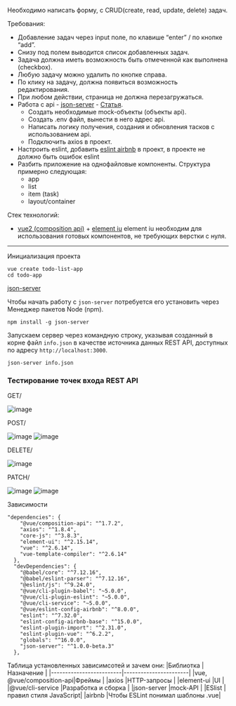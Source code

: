 Необходимо написать форму, с CRUD(create, read, update, delete) задач.

Требования:

 - Добавление задач через input поле, по клавише “enter” / по кнопке “add”.
 - Снизу под полем выводится список добавленных задач.
 - Задача должна иметь возможность быть отмеченной как выполнена (checkbox).
 - Любую задачу можно удалить по кнопке справа.
 - По клику на задачу, должна появиться возможность редактирования.
 - При любом действии, страница не должна перезагружаться.
 - Работа с api  - [json-server](https://github.com/typicode/json-server) - [Статья](https://code.tutsplus.com/ru/tutorials/fake-rest-api-up-and-running-using-json-server--cms-27871).
     - Создать необходимые mock-объекты (объекты api).
     - Создать .env файл, вынести в него адрес api.
     - Написать логику получения, создания и обновления тасков с использованием api.
     - Подключить axios в проект.
 - Настроить eslint, добавить [eslint airbnb](https://www.npmjs.com/package/@vue/eslint-config-airbnb) в проект, в проекте не должно быть ошибок eslint
 - Разбить приложение на однофайловые компоненты. Структура примерно следующая:
     - app
     - list
     - item (task)
     - layout/container

Стек технологий:
 - [vue2 (composition api)](https://vuejs.org/) + [element iu](https://element.eleme.io)
element iu необходим для использования готовых компонентов, не требующих верстки с нуля.

<hr>

Инициализация проекта
```
vue create todo-list-app
cd todo-app
```

[json-server](https://code.tutsplus.com/ru/fake-rest-api-up-and-running-using-json-server--cms-27871t)

Чтобы начать работу с `json-server` потребуется его установить через Менеджер пакетов Node (npm).
```
npm install -g json-server
```

Запускаем сервер через командную строку, указывая созданный в корне файл `info.json` в качестве источника данных REST API, доступных по адресу `http://localhost:3000`.
```
json-server info.json
```

### Тестирование точек входа REST API
GET/ 

![image](https://github.com/user-attachments/assets/af5d5267-19e6-4098-9be1-76e7e0f61385)

POST/

![image](https://github.com/user-attachments/assets/e0a1fd79-4983-4ad9-854f-c059e4474d70)
![image](https://github.com/user-attachments/assets/8a35f56f-42b6-4370-b226-cb9a7a6f3730)

DELETE/

![image](https://github.com/user-attachments/assets/b48a20fd-417b-4435-ae13-695089536f24)

PATCH/

![image](https://github.com/user-attachments/assets/488110b7-f24d-4692-8e25-c6cb551e74ec)
![image](https://github.com/user-attachments/assets/8f76e259-21b1-42ce-90d7-546e00813148)

Зависимости
```
"dependencies": {
    "@vue/composition-api": "^1.7.2",
    "axios": "^1.8.4",
    "core-js": "^3.8.3",
    "element-ui": "^2.15.14",
    "vue": "^2.6.14",
    "vue-template-compiler": "^2.6.14"
  },
  "devDependencies": {
    "@babel/core": "^7.12.16",
    "@babel/eslint-parser": "^7.12.16",
    "@eslint/js": "^9.24.0",
    "@vue/cli-plugin-babel": "~5.0.0",
    "@vue/cli-plugin-eslint": "~5.0.0",
    "@vue/cli-service": "~5.0.0",
    "@vue/eslint-config-airbnb": "^8.0.0",
    "eslint": "^7.32.0",
    "eslint-config-airbnb-base": "^15.0.0",
    "eslint-plugin-import": "^2.31.0",
    "eslint-plugin-vue": "^6.2.2",
    "globals": "^16.0.0",
    "json-server": "^1.0.0-beta.3"
  },
```

Таблица установленных зависимсотей и зачем они:
|Библиотка                |Назначение             |
|-------------------------|-----------------------|
|vue, @vue/composition-api|Фреймы                 |
|axios                    |HTTP-запросы           |
|element-ui               |UI                     |
|@vue/cli-service         |Разработка и сборка    |
|json-server              |mock-API               |
|ESlist                   |правил стиля JavaScript|
|airbnb                   |Чтобы ESLint понимал шаблоны .vue|

